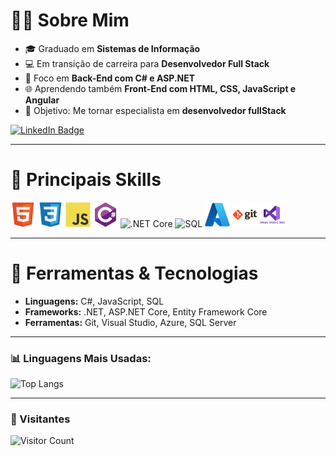 # 👨‍💻 Sobre Mim

- 🎓 Graduado em **Sistemas de Informação**
- 💻 Em transição de carreira para **Desenvolvedor Full Stack**
- 🚀 Foco em **Back-End com C# e ASP.NET**
- 🌐 Aprendendo também **Front-End com HTML, CSS, JavaScript e Angular**
- 🎯 Objetivo: Me tornar especialista em **desenvolvedor fullStack**

<div id="badges">
  <a href="https://www.linkedin.com/in/rafael-clare/" target="_blank">
    <img src="https://img.shields.io/badge/LinkedIn-blue?style=for-the-badge&logo=linkedin&logoColor=white" alt="LinkedIn Badge"/>
  </a>  
</div>

---

# 🚀 Principais Skills

<div> 
  <img src="https://github.com/devicons/devicon/blob/master/icons/html5/html5-original.svg" title="HTML5" alt="HTML" width="40" height="40"/>  
  <img src="https://github.com/devicons/devicon/blob/master/icons/css3/css3-original.svg" title="CSS3" alt="CSS" width="40" height="40"/>  
  <img src="https://github.com/devicons/devicon/blob/master/icons/javascript/javascript-original.svg" title="JavaScript" alt="JavaScript" width="40" height="40"/>  
  <img src="https://github.com/devicons/devicon/blob/master/icons/csharp/csharp-original.svg" title="C#" alt="C#" width="40" height="40"/>  
  <img src="https://icon.icepanel.io/Technology/svg/.NET-core.svg" title=".NET Core" alt=".NET Core" width="40" height="40"/>  
  <img src="https://img.icons8.com/external-soft-fill-juicy-fish/60/external-sql-servers-and-networks-soft-fill-soft-fill-juicy-fish.png" title="SQL" alt="SQL" width="40" height="40"/>  
  <img src="https://raw.githubusercontent.com/devicons/devicon/master/icons/azure/azure-original.svg" title="Azure" alt="Azure" width="40" height="40"/>  
  <img src="https://raw.githubusercontent.com/devicons/devicon/master/icons/git/git-original-wordmark.svg" title="Git" alt="Git" width="40" height="40"/>  
  <img src="https://raw.githubusercontent.com/devicons/devicon/master/icons/visualstudio/visualstudio-original-wordmark.svg" title="Visual Studio" alt="Visual Studio" width="40" height="40"/>
</div>

---

# 🧰 Ferramentas & Tecnologias

- **Linguagens:** C#, JavaScript, SQL  
- **Frameworks:** .NET, ASP.NET Core, Entity Framework Core  
- **Ferramentas:** Git, Visual Studio, Azure, SQL Server

---

### 📊 Linguagens Mais Usadas:

![Top Langs](https://github-readme-stats.vercel.app/api/top-langs/?username=littleshark99&layout=compact&theme=dark)

---

### 🧭 Visitantes

![Visitor Count](https://profile-counter.glitch.me/{littleshark99}/count.svg)
